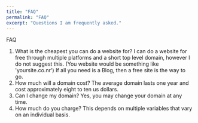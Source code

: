 ```yaml
---
title: "FAQ"
permalink: "FAQ"
excerpt: "Questions I am frequently asked."
---
```



FAQ
1. What is the cheapest you can do a website for?
I can do a website for free through multiple platforms and a short top level domain, however I do not suggest this. (You website would be something like 'yoursite.co.nr') If all you need is a Blog, then a free site is the way to go.
2. How much will a domain cost?
The average domain lasts one year and cost approximately eight to ten us dollars.
3. Can I change my domain?
Yes, you may change your domain at any time.
4. How much do you charge?
This depends on multiple variables that vary on an individual basis.
